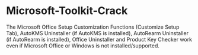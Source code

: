 # Microsoft-Toolkit-Crack
The Microsoft Office Setup Customization Functions (Customize Setup Tab), AutoKMS Uninstaller (if AutoKMS is installed), AutoRearm Uninstaller (if AutoRearm is installed), Office Uninstaller and Product Key Checker work even if Microsoft Office or Windows is not installed/supported.

